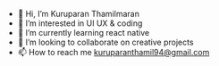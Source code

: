 - 👋 Hi, I’m Kuruparan Thamilmaran
- 👀 I’m interested in UI UX & coding
- 🌱 I’m currently learning react native
- 💞️ I’m looking to collaborate on creative projects
- 📫 How to reach me kuruparanthamil94@gmail.com

<!---
Kuruparan94/Kuruparan94 is a ✨ special ✨ repository because its `README.md` (this file) appears on your GitHub profile.
You can click the Preview link to take a look at your changes.
--->
